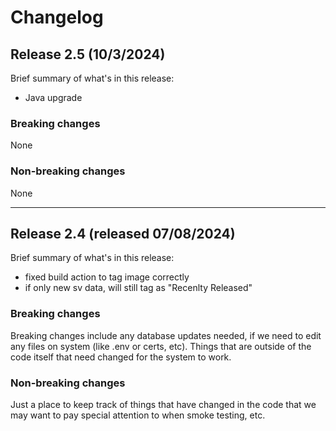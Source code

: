 # Changelog

## Release 2.5 (10/3/2024)
Brief summary of what's in this release:
- Java upgrade
  
### Breaking changes
None

### Non-breaking changes
None

----

## Release 2.4 (released 07/08/2024)
Brief summary of what's in this release:
- fixed build action to tag image correctly
- if only new sv data, will still tag as "Recenlty Released"

### Breaking changes

Breaking changes include any database updates needed, if we need to edit any files on system (like .env or certs, etc). Things that are outside of the code itself that need changed for the system to work.


### Non-breaking changes

Just a place to keep track of things that have changed in the code that we may want to pay special attention to when smoke testing, etc.
